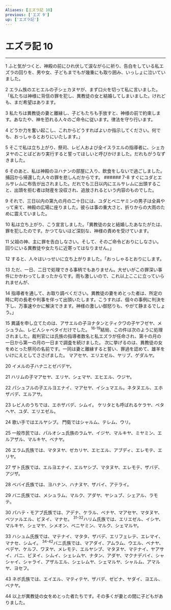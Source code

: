 ```yaml
---
Aliases: [エズラ記 10]
previous: ['エズ 9']
up: ['エズラ記']
---
```

# エズラ記 10

***




1 
ふと気がつくと、神殿の前にひれ伏して涙ながらに祈り、告白をしている私エズラの回りを、男や女、子どもまでもが幾重にも取り囲み、いっしょに泣いていました。 



2 
エラム族のエヒエルの子シェカヌヤが、まず口火を切って私に言いました。「私たちは神様に背信の罪を犯し、異教徒の女と結婚してしまいました。けれども、まだ希望はあります。 



3 
私たちは異教徒の妻と離縁し、子どもたちも手放すと、神様の前で約束します。あなたや、神を恐れる人々のご命令に従います。律法を守り行います。 



4 
どうか力を奮い起こし、これからどうすればよいか指示してください。何でも、おっしゃるとおりにいたします。」 



5 
そこで私は立ち上がり、祭司、レビ人および全イスラエルの指導者に、シェカヌヤのことばどおり実行すると誓ってほしいと呼びかけました。だれもがうなずきました。 



6 
そのあと、私は神殿のヨハナンの部屋に入り、飲食をしないで過ごしました。捕囚から帰還した人々の罪を悲しんだからです。 ###### 7-8 すぐにユダとエルサレムに布告が出されました。だれでも三日以内にエルサレムに出頭すること、出頭を拒む者は財産を没収され、追放されるという内容のものでした。 



9 
それで、三日以内の第九の月の二十日には、ユダとベニヤミンの男子は全員やって来て、神殿の広場に座りました。彼らは事の重大さと、折りからの大雨のために震えていました。 



10 
私は立ち上がり、こう宣言しました。「異教徒の女と結婚したあなたがたは、罪を犯したのです。かつてないほど深刻な、神様の責めを受けています。 



11 
父祖の神、主に罪を告白しなさい。そして、そのご命令どおりにしなさい。回りにいる異教徒や女たちに近寄ってはなりません。」 



12 
すると、人々はいっせいに立ち上がりました。「おっしゃるとおりにします。 



13 
ただ、一日、二日で処理できる事柄でもありません。大ぜいがこの罪深い事件にかかわってしまったからです。雨も激しいので、これ以上ここに立っていられませんが、 



14 
指導者を通して、お取り調べください。異教徒の妻をめとった者は、所定の時に町の長老や判事を伴って出頭いたします。こうすれば、個々の事例に判決を下し、万事速やかに解決できます。神様の激しい御怒りも、やがて静まるでしょう。」 



15 
異議を申し立てたのは、アサエルの子ヨナタンとティクワの子ヤフゼヤ、メシュラム、レビ人シャベタイだけでした。 <sup class="versenum">16-19</sup>結局、この件は次のように処理されました。裁判官には氏族の指導者数名と私エズラが任命され、第十の月の一日から第一の月の一日まで調査を続けました。 次に挙げるのは、異教徒の女をめとった祭司の名前です。一同は妻と離縁すると誓い、罪過を認めて、雄羊をいけにえとしてささげました。 マアセヤ、エリエゼル、ヤリブ、ゲダルヤ。 



20 
イメルの子ハナニとゼバデヤ。 



21 
ハリムの子マアセヤ、エリヤ、シェマヤ、エヒエル、ウジヤ。 



22 
パシュフルの子エルヨエナイ、マアセヤ、イシュマエル。ネタヌエル、エホザバデ、エルアサ。 



23 
レビ人のうちでは、エホザバデ、シムイ。 ケリタとも呼ばれるケラヤ、ペタヘヤ、ユダ、エリエゼル。 



24 
歌い手ではエルヤシブ。 門衛ではシャルム、テレム、ウリ。 



25 
一般市民では、パルオシュ氏族のラムヤ、イジヤ、マルキヤ、ミヤミン、エルアザル、マルキヤ、ベナヤ。 



26 
エラム氏族では、マタヌヤ、ゼカリヤ、エヒエル、アブディ、エレモテ、エリヤ。 



27 
ザト氏族では、エルヨエナイ、エルヤシブ、マタヌヤ、エレモテ、ザバデ、アジザ。 



28 
ベバイ氏族では、ヨハナン、ハナヌヤ、ザバイ、アテライ。 



29 
バニ氏族では、メシュラム、マルク、アダヤ、ヤシュブ、シェアル、ラモテ。 



30 
パハテ・モアブ氏族では、アデナ、ケラル、ベナヤ、マアセヤ、マタヌヤ、ベツァルエル、ビヌイ、マナセ。 <sup class="versenum">31-32</sup>ハリム氏族では、エリエゼル、イシヤ、マルキヤ、シェマヤ、シメオン、ベニヤミン、マルク、シェマルヤ。 



33 
ハシュム氏族では、マテナイ、マタタ、ザバデ、エリフェレテ、エレマイ、マナセ、シムイ。 <sup class="versenum">34-42</sup>バニ氏族では、マアダイ、アムラム、ウエル、ベナヤ、ベデヤ、ケルフ、ワヌヤ、メレモテ、エルヤシブ、マタヌヤ、マテナイ、ヤアサイ、バニ、ビヌイ、シムイ、シェレムヤ、ナタン、アダヤ、マクナデバイ、シャシャイ、シャライ、アザルエル、シェレムヤ、シェマルヤ、シャルム、アマルヤ、ヨセフ。 



43 
ネボ氏族では、エイエル、マティテヤ、ザバデ、ゼビナ、ヤダイ、ヨエル、ベナヤ。 



44 
以上が異教徒の女をめとった者たちです。その多くが妻との間に子どもがありました。

